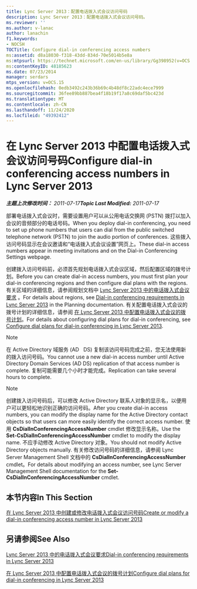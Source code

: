 ```yaml
---
title: Lync Server 2013：配置电话拨入式会议访问号码
description: Lync Server 2013：配置电话拨入式会议访问号码。
ms.reviewer: ''
ms.author: v-lanac
author: lanachin
f1.keywords:
- NOCSH
TOCTitle: Configure dial-in conferencing access numbers
ms:assetid: d8a18030-f318-43dd-834d-70e5014b5e8a
ms:mtpsurl: https://technet.microsoft.com/en-us/library/Gg398952(v=OCS.15)
ms:contentKeyID: 48185623
ms.date: 07/23/2014
manager: serdars
mtps_version: v=OCS.15
ms.openlocfilehash: 0edb3492c243b36b69c4b48df8c22adc4ece7999
ms.sourcegitcommit: 36fee89bb887bea4f18b19f17a8c69daf5bc423d
ms.translationtype: MT
ms.contentlocale: zh-CN
ms.lasthandoff: 11/24/2020
ms.locfileid: "49392412"
---
```

# <a name="configure-dial-in-conferencing-access-numbers-in-lync-server-2013"></a><span data-ttu-id="8453e-103">在 Lync Server 2013 中配置电话拨入式会议访问号码</span><span class="sxs-lookup"><span data-stu-id="8453e-103">Configure dial-in conferencing access numbers in Lync Server 2013</span></span>

<div data-xmlns="http://www.w3.org/1999/xhtml">

<div class="topic" data-xmlns="http://www.w3.org/1999/xhtml" data-msxsl="urn:schemas-microsoft-com:xslt" data-cs="https://msdn.microsoft.com/">

<div data-asp="https://msdn2.microsoft.com/asp">



</div>

<div id="mainSection">

<div id="mainBody"><span data-ttu-id="8453e-104">

<span> </span></span><span class="sxs-lookup"><span data-stu-id="8453e-104">

<span> </span></span></span>

<span data-ttu-id="8453e-105">_**主题上次修改时间：** 2011-07-17_</span><span class="sxs-lookup"><span data-stu-id="8453e-105">_**Topic Last Modified:** 2011-07-17_</span></span>

<span data-ttu-id="8453e-106">部署电话拨入式会议时，需要设置用户可以从公用电话交换网 (PSTN) 拨打以加入会议的音频部分的电话号码。</span><span class="sxs-lookup"><span data-stu-id="8453e-106">When you deploy dial-in conferencing, you need to set up phone numbers that users can dial from the public switched telephone network (PSTN) to join the audio portion of conferences.</span></span> <span data-ttu-id="8453e-107">这些拨入访问号码显示在会议邀请和“电话拨入式会议设置”网页上。</span><span class="sxs-lookup"><span data-stu-id="8453e-107">These dial-in access numbers appear in meeting invitations and on the Dial-in Conferencing Settings webpage.</span></span>

<span data-ttu-id="8453e-108">创建拨入访问号码前，必须首先规划电话拨入式会议区域，然后配置区域的拨号计划。</span><span class="sxs-lookup"><span data-stu-id="8453e-108">Before you can create dial-in access numbers, you must first plan your dial-in conferencing regions and then configure dial plans with the regions.</span></span> <span data-ttu-id="8453e-109">有关区域的详细信息，请参阅规划文档中 [Lync Server 2013 中的电话拨入式会议要求](lync-server-2013-dial-in-conferencing-requirements.md) 。</span><span class="sxs-lookup"><span data-stu-id="8453e-109">For details about regions, see [Dial-in conferencing requirements in Lync Server 2013](lync-server-2013-dial-in-conferencing-requirements.md) in the Planning documentation.</span></span> <span data-ttu-id="8453e-110">有关配置电话拨入式会议的拨号计划的详细信息，请参阅 [在 Lync Server 2013 中配置电话拨入式会议的拨号计划](lync-server-2013-configure-dial-plans-for-dial-in-conferencing.md)。</span><span class="sxs-lookup"><span data-stu-id="8453e-110">For details about configuring dial plans for dial-in conferencing, see [Configure dial plans for dial-in conferencing in Lync Server 2013](lync-server-2013-configure-dial-plans-for-dial-in-conferencing.md).</span></span>

<div>


> [!NOTE]  
> <span data-ttu-id="8453e-111">在 Active Directory 域服务 (AD &nbsp; DS) 复制该访问号码完成之前，您无法使用新的拨入访问号码。</span><span class="sxs-lookup"><span data-stu-id="8453e-111">You cannot use a new dial-in access number until Active Directory Domain Services (AD&nbsp;DS) replication of that access number is complete.</span></span> <span data-ttu-id="8453e-112">复制可能需要几个小时才能完成。</span><span class="sxs-lookup"><span data-stu-id="8453e-112">Replication can take several hours to complete.</span></span>



</div>

<div>


> [!NOTE]  
> <span data-ttu-id="8453e-113">创建拨入访问号码后，可以修改 Active Directory 联系人对象的显示名，以便用户可以更轻松地识别正确的访问号码。</span><span class="sxs-lookup"><span data-stu-id="8453e-113">After you create dial-in access numbers, you can modify the display name for the Active Directory contact objects so that users can more easily identify the correct access number.</span></span> <span data-ttu-id="8453e-114">使用 <STRONG>CsDialInConferencingAccessNumber</STRONG> cmdlet 修改显示名称。</span><span class="sxs-lookup"><span data-stu-id="8453e-114">Use the <STRONG>Set-CsDialInConferencingAccessNumber</STRONG> cmdlet to modify the display name.</span></span> <span data-ttu-id="8453e-115">不应手动修改 Active Directory 对象。</span><span class="sxs-lookup"><span data-stu-id="8453e-115">You should not modify Active Directory objects manually.</span></span> <span data-ttu-id="8453e-116">有关修改访问号码的详细信息，请参阅 Lync Server Management Shell 文档中的 <STRONG>CsDialInConferencingAccessNumber</STRONG> cmdlet。</span><span class="sxs-lookup"><span data-stu-id="8453e-116">For details about modifying an access number, see Lync Server Management Shell documentation for the <STRONG>Set-CsDialInConferencingAccessNumber</STRONG> cmdlet.</span></span>



</div>

<div>

## <a name="in-this-section"></a><span data-ttu-id="8453e-117">本节内容</span><span class="sxs-lookup"><span data-stu-id="8453e-117">In This Section</span></span>

[<span data-ttu-id="8453e-118">在 Lync Server 2013 中创建或修改电话拨入式会议访问号码</span><span class="sxs-lookup"><span data-stu-id="8453e-118">Create or modify a dial-in conferencing access number in Lync Server 2013</span></span>](lync-server-2013-create-or-modify-a-dial-in-conferencing-access-number.md)

</div>

<div>

## <a name="see-also"></a><span data-ttu-id="8453e-119">另请参阅</span><span class="sxs-lookup"><span data-stu-id="8453e-119">See Also</span></span>


[<span data-ttu-id="8453e-120">Lync Server 2013 中的电话拨入式会议要求</span><span class="sxs-lookup"><span data-stu-id="8453e-120">Dial-in conferencing requirements in Lync Server 2013</span></span>](lync-server-2013-dial-in-conferencing-requirements.md)  


[<span data-ttu-id="8453e-121">在 Lync Server 2013 中配置电话拨入式会议的拨号计划</span><span class="sxs-lookup"><span data-stu-id="8453e-121">Configure dial plans for dial-in conferencing in Lync Server 2013</span></span>](lync-server-2013-configure-dial-plans-for-dial-in-conferencing.md)  
  

<span data-ttu-id="8453e-122"></div>

</div>

<span> </span>

</div>

</div>

</span><span class="sxs-lookup"><span data-stu-id="8453e-122"></div>

</div>

<span> </span>

</div>

</div>

</span></span></div>

